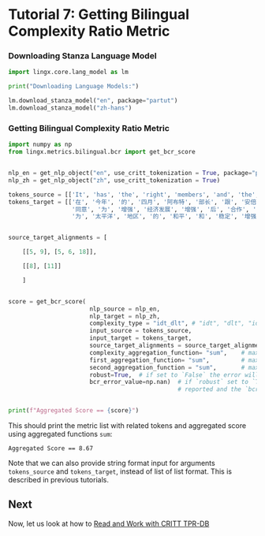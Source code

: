 # Tutorial 7: Getting Bilingual Complexity Ratio Metric

### Downloading Stanza Language Model

```python
import lingx.core.lang_model as lm

print("Downloading Language Models:")

lm.download_stanza_model("en", package="partut")
lm.download_stanza_model("zh-hans")
```

### Getting Bilingual Complexity Ratio Metric

```python
import numpy as np
from lingx.metrics.bilingual.bcr import get_bcr_score


nlp_en = get_nlp_object("en", use_critt_tokenization = True, package="partut")
nlp_zh = get_nlp_object("zh", use_critt_tokenization = True)

tokens_source = [['It', 'has', 'the', 'right', 'members', 'and', 'the', 'right', 'mandate', '.']]
tokens_target = [['在', '今年', '的', '四月', '阿布特', '部长', '跟', '安倍', '部长', 
                  '同意', '为', '增强', '经济发展', '增强', '后', '合作', '，', '并且', 
                  '为', '太平洋', '地区', '的', '和平', '和', '稳定', '增强', '合作', '。']]


source_target_alignments = [

    [[5, 9], [5, 6, 18]], 

    [[8], [11]]

    ]


score = get_bcr_score(
                       nlp_source = nlp_en,
                       nlp_target = nlp_zh,
                       complexity_type = "idt_dlt", # "idt", "dlt", "idt_dlt"
                       input_source = tokens_source,
                       input_target = tokens_target,
                       source_target_alignments = source_target_alignments,
                       complexity_aggregation_function= "sum",    # max, mean, sum
                       first_aggregation_function= "sum",         # max, mean, sum
                       second_aggregation_function = "sum",       # max, mean, sum
                       robust=True,  # if set to `False` the error will be reported in case of alignment mismatch 
                       bcr_error_value=np.nan)  # if `robust` set to `True` the error will NOT be 
                                                # reported and the `bcr_error_value` will be reported instead


print(f"Aggregated Score == {score}")
```
This should print the metric list with related tokens and aggregated score using aggregated functions `sum`:

```console
Aggregated Score == 8.67
```
Note that we can also provide string format input for arguments `tokens_source` and `tokens_target`, instead of list of list format. This is described in previous tutorials.

## Next

Now, let us look at how to [Read and Work with CRITT TPR-DB ](TUTORIAL_8_CRITT.md)